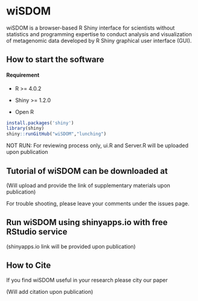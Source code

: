 # wiSDOM

wiSDOM is a browser-based R Shiny interface for scientists without statistics and programming expertise to conduct analysis and visualization of metagenomic data developed by R Shiny graphical user interface (GUI).

## How to start the software

#### Requirement
* R >= 4.0.2
* Shiny >= 1.2.0

* Open R 
```R
install.packages('shiny')
library(shiny)
shiny::runGitHub("wiSDOM","lunching")
```
NOT RUN: For reviewing process only, ui.R and Server.R will be uploaded upon publication

## Tutorial of wiSDOM can be downloaded at

(Will upload and provide the link of supplementary materials upon publication)

For trouble shooting, please leave your comments under the issues page.

## Run wiSDOM using shinyapps.io with free RStudio service

(shinyapps.io link will be provided upon publication)

## How to Cite

If you find wiSDOM useful in your research please city our paper

(Will add citation upon publication)
